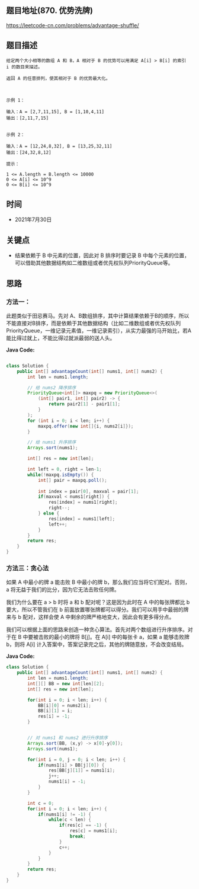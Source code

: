 
## 题目地址(870. 优势洗牌)

https://leetcode-cn.com/problems/advantage-shuffle/

## 题目描述

```
给定两个大小相等的数组 A 和 B，A 相对于 B 的优势可以用满足 A[i] > B[i] 的索引 i 的数目来描述。

返回 A 的任意排列，使其相对于 B 的优势最大化。

 

示例 1：

输入：A = [2,7,11,15], B = [1,10,4,11]
输出：[2,11,7,15]


示例 2：

输入：A = [12,24,8,32], B = [13,25,32,11]
输出：[24,32,8,12]

提示：

1 <= A.length = B.length <= 10000
0 <= A[i] <= 10^9
0 <= B[i] <= 10^9
```

## 时间

- 2021年7月30日

## 关键点

-  结果依赖于 B 中元素的位置，因此对 B 排序时要记录 B 中每个元素的位置，可以借助其他数据结构如二维数组或者优先权队列PriorityQueue等。

## 思路

### 方法一：
此题类似于田忌赛马。先对 A、B数组排序，其中计算结果依赖于B的顺序，所以不能直接对B排序，而是依赖于其他数据结构（比如二维数组或者优先权队列PriorityQueue，一维记录元素值，一维记录索引），从实力最强的马开始比，若A能比得过就上，不能比得过就派最弱的送人头。

**Java Code:**

```java

class Solution {
    public int[] advantageCount(int[] nums1, int[] nums2) {
        int len = nums1.length;

        // 给 nums2 降序排序
        PriorityQueue<int[]> maxpq = new PriorityQueue<>(
            (int[] pair1, int[] pair2) -> {
                return pair2[1] - pair1[1];
            }
        );
        for (int i = 0; i < len; i++) {
            maxpq.offer(new int[]{i, nums2[i]});
        }

        // 给 nums1 升序排序
        Arrays.sort(nums1);

        int[] res = new int[len];

        int left = 0, right = len-1;
        while(!maxpq.isEmpty()) {    
            int[] pair = maxpq.poll();
            
            int index = pair[0], maxval = pair[1];
            if(maxval < nums1[right]) {
                res[index] = nums1[right];
                right--;
            } else {
                res[index] = nums1[left];
                left++;
            }
        }
        return res;
    }
}

```

### 方法三：贪心法
如果 A 中最小的牌 a 能击败 B 中最小的牌 b，那么我们应当将它们配对。否则， a 将无益于我们的比分，因为它无法击败任何牌。

我们为什么要在 a > b 时将 a 和 b 配对呢？这是因为此时在 A 中的每张牌都比 b 要大，所以不管我们在 b 前面放置哪张牌都可以得分。我们可以用手中最弱的牌来与 b 配对，这样会使 A 中剩余的牌严格地变大，因此会有更多得分点。

我们可以根据上面的思路来创造一种贪心算法。首先对两个数组进行升序排序。对于在 B 中要被击败的最小的牌将 B[j]。在 A[i] 中的每张卡 a，如果 a 能够击败牌 b，则将 A[i] 计入答案中，答案记录完之后，其他的牌随意放，不会改变结局。


**Java Code:**

```java
class Solution {
    public int[] advantageCount(int[] nums1, int[] nums2) {
        int len = nums1.length;
        int[][] BB = new int[len][2];
        int[] res = new int[len];

        for(int i = 0; i < len; i++) {
            BB[i][0] = nums2[i];
            BB[i][1] = i;
            res[i] = -1;
        }


        // 对 nums1 和 nums2 进行升序排序
        Arrays.sort(BB, (x,y) -> x[0]-y[0]);
        Arrays.sort(nums1);

        for(int i = 0, j = 0; i < len; i++) {
            if(nums1[i] > BB[j][0]) {
                res[BB[j][1]] = nums1[i];
                j++;
                nums1[i] = -1;
            }
        }

        int c = 0;
        for(int i = 0; i < len; i++) {
            if(nums1[i] != -1) {
                while(c < len) {
                    if(res[c] == -1) {
                        res[c] = nums1[i];
                        break;
                    }
                    c++;
                }
            }
        }
        return res;
    }
}
```
